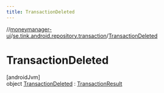 ```yaml
---
title: TransactionDeleted
---
```

//[moneymanager-ui](../../../index.html)/[se.tink.android.repository.transaction](../index.html)/[TransactionDeleted](index.html)



# TransactionDeleted



[androidJvm]\
object [TransactionDeleted](index.html) : [TransactionResult](../-transaction-result/index.html)


